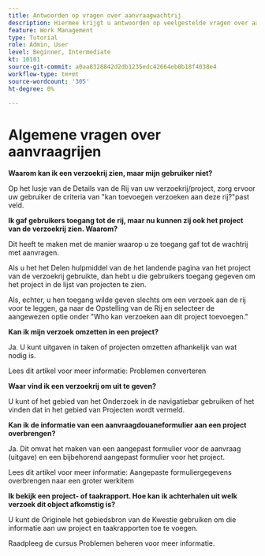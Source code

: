 ```yaml
---
title: Antwoorden op vragen over aanvraagwachtrij
description: Hiermee krijgt u antwoorden op veelgestelde vragen over aanvraagwachtrijen in [!DNL  Workfront].
feature: Work Management
type: Tutorial
role: Admin, User
level: Beginner, Intermediate
kt: 10101
source-git-commit: a0aa8328842d2db1235edc42664eb0b18f4038e4
workflow-type: tm+mt
source-wordcount: '305'
ht-degree: 0%

---
```


# Algemene vragen over aanvraagrijen

**Waarom kan ik een verzoekrij zien, maar mijn gebruiker niet?**

Op het lusje van de Details van de Rij van uw verzoekrij/project, zorg ervoor uw gebruiker de criteria van &quot;kan toevoegen verzoeken aan deze rij?&quot;past veld.

**Ik gaf gebruikers toegang tot de rij, maar nu kunnen zij ook het project van de verzoekrij zien. Waarom?**

Dit heeft te maken met de manier waarop u ze toegang gaf tot de wachtrij met aanvragen.

Als u het het Delen hulpmiddel van de het landende pagina van het project van de verzoekrij gebruikte, dan hebt u die gebruikers toegang gegeven om het project in de lijst van projecten te zien.

Als, echter, u hen toegang wilde geven slechts om een verzoek aan de rij voor te leggen, ga naar de Opstelling van de Rij en selecteer de aangewezen optie onder &quot;Who kan verzoeken aan dit project toevoegen.&quot;

**Kan ik mijn verzoek omzetten in een project?**

Ja. U kunt uitgaven in taken of projecten omzetten afhankelijk van wat nodig is.

Lees dit artikel voor meer informatie: Problemen converteren

**Waar vind ik een verzoekrij om uit te geven?**

U kunt of het gebied van het Onderzoek in de navigatiebar gebruiken of het vinden dat in het gebied van Projecten wordt vermeld.

**Kan ik de informatie van een aanvraagdouaneformulier aan een project overbrengen?**

Ja. Dit omvat het maken van een aangepast formulier voor de aanvraag (uitgave) en een bijbehorend aangepast formulier voor het project.

<!---
need URL for following sentence
--->

Lees dit artikel voor meer informatie: Aangepaste formuliergegevens overbrengen naar een groter werkitem

**Ik bekijk een project- of taakrapport. Hoe kan ik achterhalen uit welk verzoek dit object afkomstig is?**

U kunt de Originele het gebiedsbron van de Kwestie gebruiken om die informatie aan uw project en taakrapporten toe te voegen.

<!---
need URL for following sentence
--->

Raadpleeg de cursus Problemen beheren voor meer informatie.
